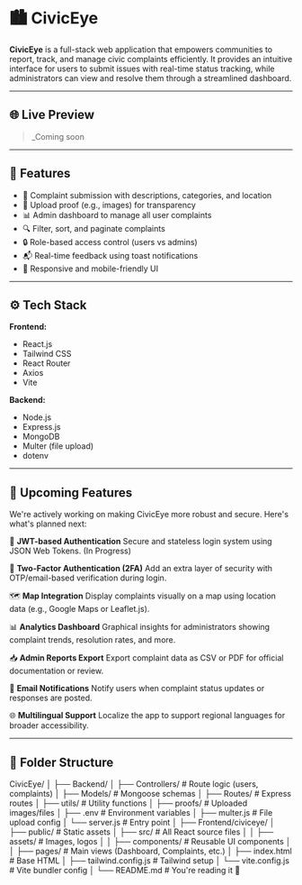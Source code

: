 # 🏙️ CivicEye

**CivicEye** is a full-stack web application that empowers communities to report, track, and manage civic complaints efficiently. It provides an intuitive interface for users to submit issues with real-time status tracking, while administrators can view and resolve them through a streamlined dashboard.

---

## 🌐 Live Preview

> _Coming soon

---

## 🧩 Features

- 📝 Complaint submission with descriptions, categories, and location
- 📸 Upload proof (e.g., images) for transparency
- 📊 Admin dashboard to manage all user complaints
- 🔍 Filter, sort, and paginate complaints
- 🔒 Role-based access control (users vs admins)
- 📬 Real-time feedback using toast notifications
- 🎯 Responsive and mobile-friendly UI

---

## ⚙️ Tech Stack

**Frontend:**  
- React.js  
- Tailwind CSS  
- React Router  
- Axios  
- Vite

**Backend:**  
- Node.js  
- Express.js  
- MongoDB  
- Multer (file upload)  
- dotenv

---


## 🔮 Upcoming Features

We're actively working on making CivicEye more robust and secure. Here's what's planned next:

🔐 **JWT-based Authentication**
Secure and stateless login system using JSON Web Tokens. (In Progress)

📱 **Two-Factor Authentication (2FA)**
Add an extra layer of security with OTP/email-based verification during login.

🗺️ **Map Integration**
Display complaints visually on a map using location data (e.g., Google Maps or Leaflet.js).

📊 **Analytics Dashboard**
Graphical insights for administrators showing complaint trends, resolution rates, and more.

📥 **Admin Reports Export**
Export complaint data as CSV or PDF for official documentation or review.

📨 **Email Notifications**
Notify users when complaint status updates or responses are posted.

🌐 **Multilingual Support**
Localize the app to support regional languages for broader accessibility.

---


## 📁 Folder Structure

CivicEye/
│
├── Backend/
│ ├── Controllers/ # Route logic (users, complaints)
│ ├── Models/ # Mongoose schemas
│ ├── Routes/ # Express routes
│ ├── utils/ # Utility functions
│ ├── proofs/ # Uploaded images/files
│ ├── .env # Environment variables
│ ├── multer.js # File upload config
│ └── server.js # Entry point
│
├── Frontend/civiceye/
│ ├── public/ # Static assets
│ ├── src/ # All React source files
│ │ ├── assets/ # Images, logos
│ │ ├── components/ # Reusable UI components
│ │ ├── pages/ # Main views (Dashboard, Complaints, etc.)
│ ├── index.html # Base HTML
│ ├── tailwind.config.js # Tailwind setup
│ └── vite.config.js # Vite bundler config
│
└── README.md # You're reading it 🙂